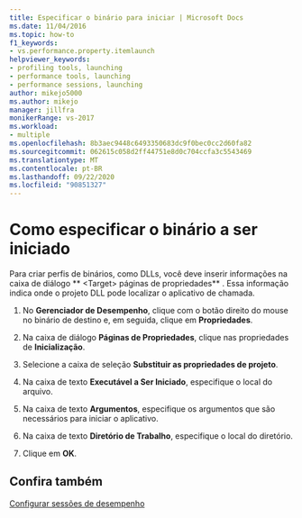 ```yaml
---
title: Especificar o binário para iniciar | Microsoft Docs
ms.date: 11/04/2016
ms.topic: how-to
f1_keywords:
- vs.performance.property.itemlaunch
helpviewer_keywords:
- profiling tools, launching
- performance tools, launching
- performance sessions, launching
author: mikejo5000
ms.author: mikejo
manager: jillfra
monikerRange: vs-2017
ms.workload:
- multiple
ms.openlocfilehash: 8b3aec9448c6493350683dc9f0bec0cc2d60fa82
ms.sourcegitcommit: 062615c058d2ff44751e8d0c704ccfa3c5543469
ms.translationtype: MT
ms.contentlocale: pt-BR
ms.lasthandoff: 09/22/2020
ms.locfileid: "90851327"
---
```

# <a name="how-to-specify-the-binary-to-start"></a>Como especificar o binário a ser iniciado

Para criar perfis de binários, como DLLs, você deve inserir informações na caixa de diálogo ** \<Target> páginas de propriedades** . Essa informação indica onde o projeto DLL pode localizar o aplicativo de chamada.

1. No **Gerenciador de Desempenho**, clique com o botão direito do mouse no binário de destino e, em seguida, clique em **Propriedades**.

2. Na caixa de diálogo **Páginas de Propriedades**, clique nas propriedades de **Inicialização**.

3. Selecione a caixa de seleção **Substituir as propriedades de projeto**.

4. Na caixa de texto **Executável a Ser Iniciado**, especifique o local do arquivo.

5. Na caixa de texto **Argumentos**, especifique os argumentos que são necessários para iniciar o aplicativo.

6. Na caixa de texto **Diretório de Trabalho**, especifique o local do diretório.

7. Clique em **OK**.

## <a name="see-also"></a>Confira também

[Configurar sessões de desempenho](../profiling/configuring-performance-sessions.md)
